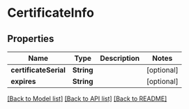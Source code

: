 # CertificateInfo

## Properties
Name | Type | Description | Notes
------------ | ------------- | ------------- | -------------
**certificateSerial** | **String** |  | [optional] 
**expires** | **String** |  | [optional] 

[[Back to Model list]](../README.md#documentation-for-models) [[Back to API list]](../README.md#documentation-for-api-endpoints) [[Back to README]](../README.md)


